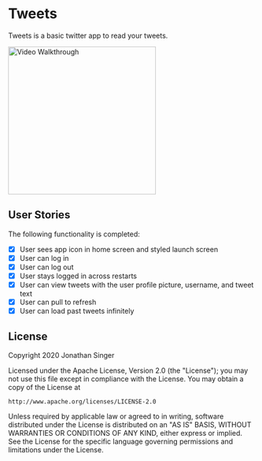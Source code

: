 # Tweets

Tweets is a basic twitter app to read your tweets.

<img src='/.Walkthrough.gif' title='Video Walkthrough' width='300' alt='Video Walkthrough' />

## User Stories
The following functionality is completed:

* [X] User sees app icon in home screen and styled launch screen
* [X] User can log in
* [X] User can log out
* [X] User stays logged in across restarts
* [X] User can view tweets with the user profile picture, username, and tweet text
* [X] User can pull to refresh
* [X] User can load past tweets infinitely

## License

Copyright 2020 Jonathan Singer

Licensed under the Apache License, Version 2.0 (the "License");
you may not use this file except in compliance with the License.
You may obtain a copy of the License at

    http://www.apache.org/licenses/LICENSE-2.0

Unless required by applicable law or agreed to in writing, software
distributed under the License is distributed on an "AS IS" BASIS,
WITHOUT WARRANTIES OR CONDITIONS OF ANY KIND, either express or implied.
See the License for the specific language governing permissions and
limitations under the License.


